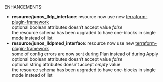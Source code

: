 <!-- markdownlint-disable-file MD013 MD041 -->
ENHANCEMENTS:

* **resource/junos_lldp_interface**: resource now use new [terraform-plugin-framework](https://github.com/hashicorp/terraform-plugin-framework)  
  optional boolean attributes doesn't accept value *false*  
  the resource schema has been upgraded to have one-blocks in single mode instead of list  
* **resource/junos_lldpmed_interface**: resource now use new [terraform-plugin-framework](https://github.com/hashicorp/terraform-plugin-framework)  
  some of config errors are now sent during Plan instead of during Apply  
  optional boolean attributes doesn't accept value *false*  
  optional string attributes doesn't accept *empty* value  
  the resource schema has been upgraded to have one-blocks in single mode instead of list  
